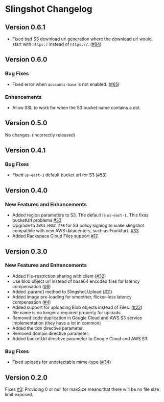 Slingshot Changelog
===================

## Version 0.6.1

 * Fixed bad S3 download url generation where the download url would start with `https:/` instead of `https://`. ([#84](https://github.com/CulturalMe/meteor-slingshot/issues/84))


## Version 0.6.0

### Bug Fixes

 * Fixed error when `accounts-base` is not enabled. ([#65](https://github.com/CulturalMe/meteor-slingshot/issues/65))

### Enhancements

 * Allow SSL to work for when the S3 bucket name contains a dot.

## Version 0.5.0

No changes. (incorrectly released)

## Version 0.4.1

### Bug Fixes

 * Fixed `us-east-1` default bucket url for S3 ([#53](https://github.com/CulturalMe/meteor-slingshot/issues/53))

## Version 0.4.0

### New Features and Enhancements

 * Added region parameters to S3. The default is `us-east-1`. This fixes bucketUrl problems [#33](https://github.com/CulturalMe/meteor-slingshot/issues/33).
 * Upgrade to `AWS4-HMAC-256` for S3 policy signing to make slingshot compatible with new AWS datacenters, such as Frankfurt. [#33](https://github.com/CulturalMe/meteor-slingshot/issues/33)
 * Added Rackspace Cloud Files support [#17](https://github.com/CulturalMe/meteor-slingshot/issues/17).

## Version 0.3.0

### New Features and Enhancements

 * Added file-restriction sharing with client ([#32](https://github.com/CulturalMe/meteor-slingshot/issues/32))
 * Use blob object url instead of base64 encoded files for latency compensation ([#6](https://github.com/CulturalMe/meteor-slingshot/issues/6))
 * Added .param() method to Slingshot.Upload ([#11](https://github.com/CulturalMe/meteor-slingshot/issues/6))
 * Added image pre-loading for smoother, flicker-less latency compensation ([#4](https://github.com/CulturalMe/meteor-slingshot/issues/4))
 * Added support for uploading Blob objects instead of Files. ([#22](https://github.com/CulturalMe/meteor-slingshot/issues/22)) file.name is no longer a required property for uploads.
 * Removed code duplication in Gougle Cloud and AWS S3 service implementation (they have a lot in common)
 * Added the cdn directive parameter.
 * Removed domain directive parameter.
 * Added bucketUrl directive parameter to Google Cloud and AWS S3.

### Bug Fixes

 * Fixed uploads for undetectable mime-type ([#34](https://github.com/CulturalMe/meteor-slingshot/issues/34))

## Version 0.2.0

Fixes [#3](https://github.com/CulturalMe/meteor-slingshot/issues/3): Providing 0 or null for maxSize means that there will be no file size limit exposed.
